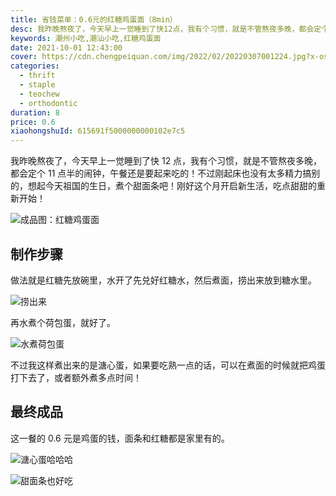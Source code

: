 ```yaml
---
title: 省钱菜单：0.6元的红糖鸡蛋面（8min）
desc: 我昨晚熬夜了，今天早上一觉睡到了快12点，我有个习惯，就是不管熬夜多晚，都会定个11点半的闹钟，午餐还是要起来吃的！不过刚起床也没有太多精力搞别的，想起今天祖国的生日，煮个甜面条吧！刚好这个月开启新生活，吃点甜甜的重新开始！
keywords: 潮州小吃,潮汕小吃,红糖鸡蛋面
date: 2021-10-01 12:43:00
cover: https://cdn.chengpeiquan.com/img/2022/02/20220307001224.jpg?x-oss-process=image/interlace,1
categories:
  - thrift
  - staple
  - teochew
  - orthodontic
duration: 8
price: 0.6
xiaohongshuId: 615691f5000000000102e7c5
---
```


我昨晚熬夜了，今天早上一觉睡到了快 12 点，我有个习惯，就是不管熬夜多晚，都会定个 11 点半的闹钟，午餐还是要起来吃的！不过刚起床也没有太多精力搞别的，想起今天祖国的生日，煮个甜面条吧！刚好这个月开启新生活，吃点甜甜的重新开始！

![成品图：红糖鸡蛋面](https://cdn.chengpeiquan.com/img/2022/02/20220307001331.jpg?x-oss-process=image/interlace,1)

## 制作步骤

做法就是红糖先放碗里，水开了先兑好红糖水，然后煮面，捞出来放到糖水里。

![捞出来](https://cdn.chengpeiquan.com/img/2022/02/20220307001330.jpg?x-oss-process=image/interlace,1)

再水煮个荷包蛋，就好了。

![水煮荷包蛋](https://cdn.chengpeiquan.com/img/2022/02/20220307001332.jpg?x-oss-process=image/interlace,1)

不过我这样煮出来的是溏心蛋，如果要吃熟一点的话，可以在煮面的时候就把鸡蛋打下去了，或者额外煮多点时间！

## 最终成品

这一餐的 0.6 元是鸡蛋的钱，面条和红糖都是家里有的。

![溏心蛋哈哈哈](https://cdn.chengpeiquan.com/img/2022/02/20220307001333.jpg?x-oss-process=image/interlace,1)

![甜面条也好吃](https://cdn.chengpeiquan.com/img/2022/02/20220307001334.jpg?x-oss-process=image/interlace,1)
